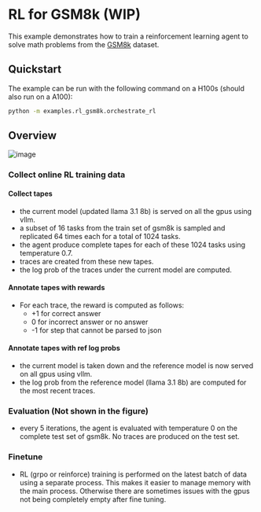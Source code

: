 # RL for GSM8k (WIP)

This example demonstrates how to train a reinforcement learning agent to solve math problems from the [GSM8k](https://huggingface.co/datasets/openai/gsm8k) dataset.

## Quickstart

The example can be run with the following command on a H100s (should also run on a A100):

```bash
python -m examples.rl_gsm8k.orchestrate_rl
```

## Overview

![image](https://github.com/user-attachments/assets/c715de7a-8d15-4504-9c7c-d8ad28726941)

### Collect online RL training data

#### Collect tapes
* the current model (updated llama 3.1 8b) is served on all the gpus using vllm. 
* a subset of 16 tasks from the train set of gsm8k is sampled and replicated 64 times each for a total of 1024 tasks. 
* the agent produce complete tapes for each of these 1024 tasks using temperature 0.7. 
* traces are created from these new tapes. 
* the log prob of the traces under the current model are computed.

#### Annotate tapes with rewards
* For each trace, the reward is computed as follows:
    * +1 for correct answer
    * 0 for incorrect answer or no answer
    * -1 for step that cannot be parsed to json


#### Annotate tapes with ref log probs
* the current model is taken down and the reference model is now served on all gpus using vllm. 
* the log prob from the reference model (llama 3.1 8b) are computed for the most recent traces. 

### Evaluation (Not shown in the figure)
* every 5 iterations, the agent is evaluated with temperature 0 on the complete test set of gsm8k. No traces are produced on the test set. 

### Finetune
* RL (grpo or reinforce) training is performed on the latest batch of data using a separate process. This makes it easier to manage memory with the main process. Otherwise there are sometimes issues with the gpus not being completely empty after fine tuning. 